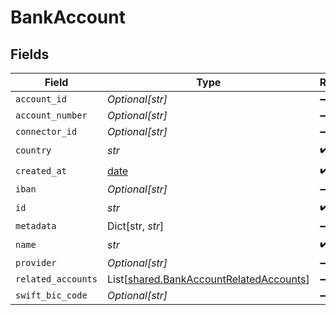 # BankAccount


## Fields

| Field                                                                                        | Type                                                                                         | Required                                                                                     | Description                                                                                  |
| -------------------------------------------------------------------------------------------- | -------------------------------------------------------------------------------------------- | -------------------------------------------------------------------------------------------- | -------------------------------------------------------------------------------------------- |
| `account_id`                                                                                 | *Optional[str]*                                                                              | :heavy_minus_sign:                                                                           | N/A                                                                                          |
| `account_number`                                                                             | *Optional[str]*                                                                              | :heavy_minus_sign:                                                                           | N/A                                                                                          |
| `connector_id`                                                                               | *Optional[str]*                                                                              | :heavy_minus_sign:                                                                           | N/A                                                                                          |
| `country`                                                                                    | *str*                                                                                        | :heavy_check_mark:                                                                           | N/A                                                                                          |
| `created_at`                                                                                 | [date](https://docs.python.org/3/library/datetime.html#date-objects)                         | :heavy_check_mark:                                                                           | N/A                                                                                          |
| `iban`                                                                                       | *Optional[str]*                                                                              | :heavy_minus_sign:                                                                           | N/A                                                                                          |
| `id`                                                                                         | *str*                                                                                        | :heavy_check_mark:                                                                           | N/A                                                                                          |
| `metadata`                                                                                   | Dict[str, *str*]                                                                             | :heavy_minus_sign:                                                                           | N/A                                                                                          |
| `name`                                                                                       | *str*                                                                                        | :heavy_check_mark:                                                                           | N/A                                                                                          |
| `provider`                                                                                   | *Optional[str]*                                                                              | :heavy_minus_sign:                                                                           | N/A                                                                                          |
| `related_accounts`                                                                           | List[[shared.BankAccountRelatedAccounts](../../models/shared/bankaccountrelatedaccounts.md)] | :heavy_minus_sign:                                                                           | N/A                                                                                          |
| `swift_bic_code`                                                                             | *Optional[str]*                                                                              | :heavy_minus_sign:                                                                           | N/A                                                                                          |